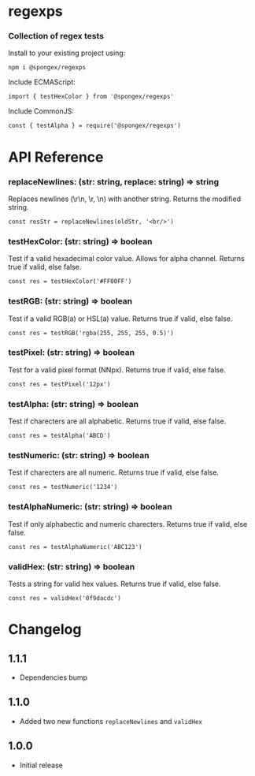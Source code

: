 # regexps

### Collection of regex tests

Install to your existing project using:
```
npm i @spongex/regexps
```

Include ECMAScript:
```
import { testHexColor } from '@spongex/regexps'
```

Include CommonJS:
```
const { testAlpha } = require('@spongex/regexps')
```

# API Reference

### replaceNewlines: (str: string, replace: string) => string
Replaces newlines (\r\n, \r, \n) with another string.
Returns the modified string.
```
const resStr = replaceNewlines(oldStr, '<br/>')
```

### testHexColor: (str: string) => boolean
Test if a valid hexadecimal color value.  Allows for alpha channel.
Returns true if valid, else false.
```
const res = testHexColor('#FF00FF')
```

### testRGB: (str: string) => boolean
Test if a valid RGB(a) or HSL(a) value.
Returns true if valid, else false.
```
const res = testRGB('rgba(255, 255, 255, 0.5)')
```

### testPixel: (str: string) => boolean
Test for a valid pixel format (NNpx).
Returns true if valid, else false.
```
const res = testPixel('12px')
```

### testAlpha: (str: string) => boolean
Test if charecters are all alphabetic.
Returns true if valid, else false.
```
const res = testAlpha('ABCD')
```

### testNumeric: (str: string) => boolean
Test if charecters are all numeric.
Returns true if valid, else false.
```
const res = testNumeric('1234')
```

### testAlphaNumeric: (str: string) => boolean
Test if only alphabectic and numeric charecters.
Returns true if valid, else false.
```
const res = testAlphaNumeric('ABC123')
```

### validHex: (str: string) => boolean
Tests a string for valid hex values.
Returns true if valid, else false.
```
const res = validHex('0f9dacdc')
```

# Changelog

## 1.1.1
- Dependencies bump

## 1.1.0
- Added two new functions `replaceNewlines` and `validHex`

## 1.0.0
- Initial release
